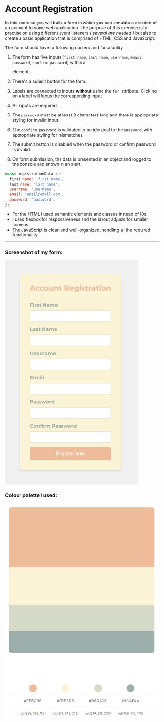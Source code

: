 # Account Registration

In this exercise you will build a form in which you can simulate a creation of an account to some web application. The purpose of this exercise is to practise on using different event listeners _( several are needed )_ but also to create a basic application that is comprised of HTML, CSS and JavaScript.

The form should have to following content and functionlity.

1. The form has five inputs (`first name`, `last name`, `username`, `email`, `password`, `confirm password`) within a <form> element.

2. There's a submit button for the form.

3. Labels are connected to inputs **without** using the `for `attribute. Clicking on a label will focus the corresponding input.

4. All inputs are required.

5. The `password` must be at least 8 characters long and there is appropriate styling for invalid input.

6. The `confirm password` is validated to be identical to the `password`, with appropriate styling for mismatches.

7. The submit button is disabled when the password or confirm password is invalid.

8. On form submission, the data is presented in an object and logged to the console and shown in an alert.

```js
const registrationData = {
  first name: 'first name',
  last name: 'last name',
  username: 'username',
  email: 'email@email.com',
  password: 'password',
};
```

- For the HTML I used semantic elements and classes instead of IDs.
- I used flexbox for responsiveness and the layout adjusts for smaller screens.
- The JavaScript is clean and well-organized, handling all the required functionality.

---

### Screenshot of my form:

![screenshot](documentation\screenshot.png)

### Colour palette I used:

![screenshot](documentation\colorpallete-hex.png)
